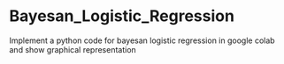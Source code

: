 # Bayesan_Logistic_Regression
Implement a python code for bayesan logistic regression in google colab and show graphical representation
